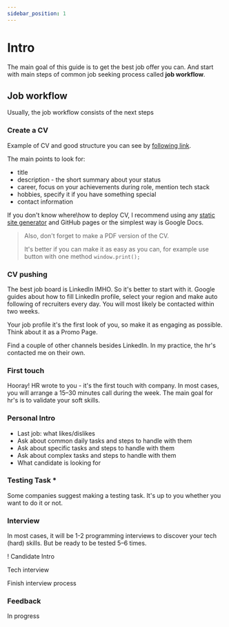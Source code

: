```yaml
---
sidebar_position: 1
---
```


# Intro

The main goal of this guide is to get the best job offer you can. And start with main steps of common job seeking process called __job workflow__.

## Job workflow

Usually, the job workflow consists of the next steps

### Create a CV

Example of CV and good structure you can see by [following link](https://emil.pw).

The main points to look for:
- title
- description - the short summary about your status
- career, focus on your achievements during role, mention tech stack
- hobbies, specify it if you have something special
- contact information

If you don't know where\how to deploy CV, I recommend using any [static site generator](https://jamstack.org/generators/) and GitHub pages or the simplest way is Google Docs.

> Also, don't forget to make a PDF version of the CV.
> 
> It's better if you can make it as easy as you can, for example use button with one method `window.print();`

### CV pushing

The best job board is LinkedIn IMHO. So it's better to start with it. Google guides about how to fill LinkedIn profile, select your region and make auto following of recruiters every day. You will most likely be contacted within two weeks.

Your job profile it's the first look of you, so make it as engaging as possible. Think about it as a Promo Page.

Find a couple of other channels besides LinkedIn. In my practice, the hr's contacted me on their own.

### First touch

Hooray! HR wrote to you - it's the first touch with company. In most cases, you will arrange a 15–30 minutes call during the week. The main goal for hr's is to validate your soft skills.

### Personal Intro

-   Last job: what likes/dislikes
-   Ask about common daily tasks and steps to handle with them
-   Ask about specific tasks and steps to handle with them
-   Ask about complex tasks and steps to handle with them
-    What candidate is looking for

### Testing Task \*

Some companies suggest making a testing task. It's up to you whether you want to do it or not.

### Interview

In most cases, it will be 1-2 programming interviews to discover your tech (hard) skills. But be ready to be tested 5–6 times.

! Candidate Intro

Tech interview

Finish interview process

### Feedback

In progress